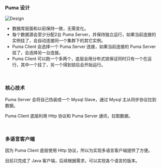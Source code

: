 ### Puma 设计

![Design](/docs/design.png)

* 数据库层面和以前保持一致，无需变化。
* 每个数据源会至少分配2台 Puma Server，并保持独立运行，如果当前连接的实例挂了，会自动连接同一个集群下的其它实例。
* Puma Client 会选择一个 Puma Server 连接，如果当前连接的 Puma Server 挂了，会选择另一台连接。
* Puma Client 可以跑一个多两个，底层会用分布式锁保证同时只有一个在运行，其中一个挂了，另一个得到锁后会开始运行。

&nbsp;

### 核心技术

Puma Server 会将自己伪装成一个 Mysql Slave，通过 Mysql 主从同步协议拉到数据。

Puma Client 底层利用 Http 协议和 Puma Server 通讯，拉取数据。

&nbsp;

### 多语言客户端

因为 Puma Client 底层使用 Http 协议，所以为实现多语言客户端提供了方便。

目前只完成了 Java 客户端，后续根据需求，可以实现各个语言的版本。

